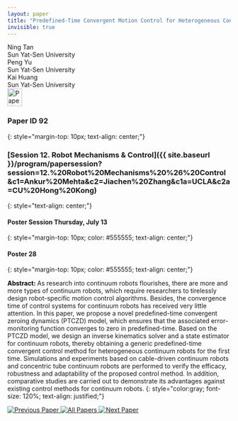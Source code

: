 ```yaml
---
layout: paper
title: "Predefined-Time Convergent Motion Control for Heterogeneous Continuum Robots"
invisible: true
---
```

<div class="paper-authors">
<div class="paper-author-box">
    <div class="paper-author-name">Ning Tan</div>
    <div class="paper-author-uni">Sun Yat-Sen University</div>
</div>
<div class="paper-author-box">
    <div class="paper-author-name">Peng Yu</div>
    <div class="paper-author-uni">Sun Yat-Sen University</div>
</div>
<div class="paper-author-box">
    <div class="paper-author-name">Kai Huang</div>
    <div class="paper-author-uni">Sun Yat-Sen University</div>
</div>

</div><div class="paper-pdf">
<div> <a href="http://www.roboticsproceedings.org/rss19/p092.pdf"><img src="{{ site.baseurl }}/images/paper_link.png" alt="Paper Website" width = "33"  height = "40"/></a> </div>
</div>

### Paper ID 92
{: style="margin-top: 10px; text-align: center;"}

### [Session 12. Robot Mechanisms & Control]({{ site.baseurl }}/program/papersession?session=12.%20Robot%20Mechanisms%20%26%20Control&c1=Ankur%20Mehta&c2=Jiachen%20Zhang&c1a=UCLA&c2a=CU%20Hong%20Kong)
{: style="text-align: center;"}

#### Poster Session Thursday, July 13
{: style="margin-top: 10px; color: #555555; text-align: center;"}

#### Poster 28
{: style="margin-top: 10px; color: #555555; text-align: center;"}

<b style="color: black;">Abstract: </b>As research into continuum robots flourishes, there are more and more types of continuum robots, which require researchers to tirelessly design robot-specific motion control algorithms. Besides, the convergence time of control systems for continuum robots has received very little attention. In this paper, we propose a novel predefined-time convergent zeroing dynamics (PTCZD) model, which ensures that the associated error-monitoring function converges to zero in predefined-time. Based on the PTCZD model, we design an inverse kinematics solver and a state estimator for continuum robots, thereby obtaining a generic predefined-time convergent control method for heterogeneous continuum robots for the first time. Simulations and experiments based on cable-driven continuum robots and concentric tube continuum robots are performed to verify the efficacy, robustness and adaptability of the proposed control method. In addition, comparative studies are carried out to demonstrate its advantages against existing control methods for continuum robots.
{: style="color:gray; font-size: 120%; text-align: justified;"}


<div class="paper-menu">
<a href="{{ site.baseurl }}/program/papers/091/"> <img src="{{ site.baseurl }}/images/previous_paper_icon.png" alt="Previous Paper" title="Previous Paper"/> </a>
<a href="{{ site.baseurl }}/program/papers"><img src="{{ site.baseurl }}/images/overview_icon.png" alt="All Papers" title="All Papers"/> </a>
<a href="{{ site.baseurl }}/program/papers/093/"> <img src="{{ site.baseurl }}/images/next_paper_icon.png" alt="Next Paper" title="Next Paper"/> </a>

</div>
